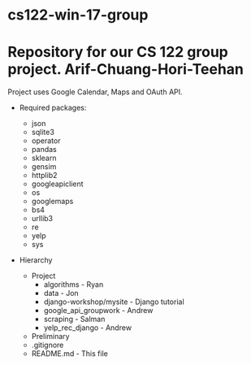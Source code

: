 # cs122-win-17-group
# Repository for our CS 122 group project. Arif-Chuang-Hori-Teehan

Project uses Google Calendar, Maps and OAuth API. 

- Required packages:
	- json
	- sqlite3
	- operator
	- pandas
	- sklearn
	- gensim
	- httplib2
	- googleapiclient
	- os
	- googlemaps
	- bs4
	- urllib3
	- re
	- yelp
	- sys
	
- Hierarchy
	- Project
		- algorithms - Ryan
		- data - Jon
		- django-workshop/mysite - Django tutorial
		- google_api_groupwork - Andrew
		- scraping - Salman
		- yelp_rec_django - Andrew
	- Preliminary
	- .gitignore
	- README.md - This file
